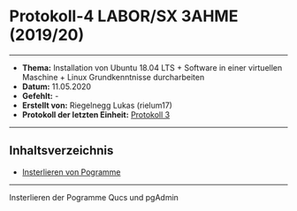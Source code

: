 # Protokoll-4 LABOR/SX 3AHME (2019/20)

---------------------------------------------------------------------------------------------

* **Thema:** Installation von Ubuntu 18.04 LTS + Software in einer virtuellen Maschine + Linux Grundkenntnisse durcharbeiten
* **Datum:** 11.05.2020
* **Gefehlt:** -
* **Erstellt von:** Riegelnegg Lukas (rielum17)
* **Protokoll der letzten Einheit:** [Protokoll 3](https://github.com/HTLMechatronics/m17-3ahme-la1-sx/blob/rielum17/Protokoll/protokoll-3_rielum17_2020-05-04.md)
----------------------------------------------------------------------------------------------

## Inhaltsverzeichnis 

 * [Insterlieren von Pogramme](#insterlieren-der-Pogramme-Qucs-und-pgAdmin)

--------------------------------------------------------------------------------------------------
Insterlieren der Pogramme Qucs und pgAdmin


